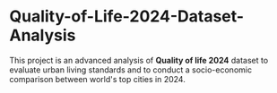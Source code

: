 # Quality-of-Life-2024-Dataset-Analysis
This project is an advanced analysis of **Quality of life 2024** dataset to evaluate urban living standards and to conduct a socio-economic comparison between world's top cities in 2024.
